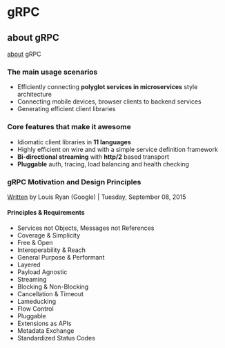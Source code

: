# gRPC

## about gRPC

[about](https://grpc.io/about/) gRPC

### The main usage scenarios

- Efficiently connecting **polyglot services in microservices** style architecture
- Connecting mobile devices, browser clients to backend services
- Generating efficient client libraries

### Core features that make it awesome

- Idiomatic client libraries in **11 languages**
- Highly efficient on wire and with a simple service definition framework
- **Bi-directional streaming** with **http/2** based transport
- **Pluggable** auth, tracing, load balancing and health checking

### gRPC Motivation and Design Principles

[Written](https://grpc.io/blog/principles/) by Louis Ryan (Google) | Tuesday, September 08, 2015

#### Principles & Requirements

- Services not Objects, Messages not References
- Coverage & Simplicity
- Free & Open
- Interoperability & Reach
- General Purpose & Performant
- Layered
- Payload Agnostic
- Streaming
- Blocking & Non-Blocking
- Cancellation & Timeout
- Lameducking
- Flow Control
- Pluggable
- Extensions as APIs
- Metadata Exchange
- Standardized Status Codes
